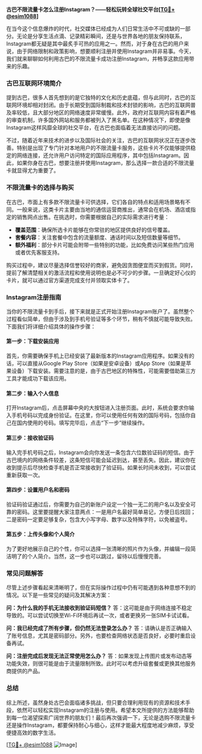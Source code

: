 **古巴不限流量卡怎么注册Instagram？——轻松玩转全球社交平台[[TG💪+ @esim1088](https://t.me/s/esim1088)]**

在当今这个信息爆炸的时代，社交媒体已经成为人们日常生活中不可或缺的一部分。无论是分享生活点滴、记录精彩瞬间，还是与世界各地的朋友保持联系，Instagram都无疑是其中最炙手可热的应用之一。然而，对于身在古巴的用户来说，由于网络限制和政策影响，想要顺利注册并使用Instagram并非易事。今天，我们就来聊聊如何利用古巴的不限流量卡成功注册Instagram，并畅享这款应用带来的乐趣。

### 古巴互联网环境简介

提到古巴，很多人首先想到的是它独特的文化和历史底蕴，但与此同时，古巴的互联网环境却相对封闭。由于长期受到国际制裁和技术封锁的影响，古巴的互联网普及率较低，且大部分地区的网络速度非常缓慢。此外，政府对互联网内容有着严格的审查机制，许多国外网站和服务都被列入了黑名单。在这种情况下，即使是像Instagram这样风靡全球的社交平台，在古巴也面临着无法直接访问的问题。

不过，随着近年来技术的进步以及国际社会的关注，古巴的互联网状况正在逐步改善。特别是出现了专门针对本地用户的不限流量卡服务，这些卡片不仅能够提供稳定的网络连接，还允许用户访问特定的国际应用程序，其中包括Instagram。因此，如果你身在古巴，想要注册并使用Instagram，那么选择一款合适的不限流量卡就显得尤为重要了。

### 不限流量卡的选择与购买

在古巴，市面上有多款不限流量卡可供选择，它们各自的特点和适用场景略有不同。一般来说，这类卡片主要由当地的通信运营商推出，通常会在机场、酒店或指定的销售网点出售。在挑选时，你需要根据自己的实际需求进行考量：

- **覆盖范围**：确保所选卡片能够在你常驻的地区提供良好的信号覆盖。
- **套餐内容**：关注套餐中包含的流量额度、通话时间以及短信数量等细节。
- **额外福利**：部分卡片可能会附带一些特别的功能，比如免费访问某些热门应用或者优先客服支持。

购买过程中，建议尽量选择信誉较好的商家，避免因贪图便宜而买到假货。同时，提前了解清楚相关的激活流程和使用说明也是必不可少的步骤。一旦确定好心仪的卡片，就可以通过官方渠道完成支付并领取实体卡了。

### Instagram注册指南

当你的不限流量卡到手后，接下来就是正式开始注册Instagram账户了。虽然整个过程看似简单，但由于涉及到手机号验证等多个环节，稍有不慎就可能导致失败。下面我们将详细介绍具体的操作步骤：

#### 第一步：下载安装应用
首先，你需要确保手机上已经安装了最新版本的Instagram应用程序。如果没有的话，可以直接从Google Play Store（如果是安卓设备）或App Store（如果是苹果设备）下载安装。需要注意的是，由于古巴地区的特殊性，可能需要借助第三方工具才能成功下载该应用。

#### 第二步：输入个人信息
打开Instagram后，点击屏幕中央的大按钮进入注册页面。此时，系统会要求你输入手机号码以完成身份验证。在这里，你可以使用任何有效的国际号码，包括你自己在国内使用的号码。填写完毕后，点击“下一步”继续操作。

#### 第三步：接收验证码
输入完手机号码之后，Instagram会向你发送一条包含六位数验证码的短信。由于古巴境内的网络条件较差，这条短信可能会延迟到达，甚至丢失。因此，建议你在收到提示后尽快检查手机是否正常接收到了验证码。如果长时间未收到，可以尝试重新获取一次。

#### 第四步：设置用户名和密码
验证码验证通过后，你需要为自己的新账户设定一个独一无二的用户名以及安全可靠的密码。这里要提醒大家注意两点：一是用户名最好简单易记，方便日后找回；二是密码一定要足够复杂，包含大小写字母、数字以及特殊字符，以免被盗号。

#### 第五步：上传头像和个人简介
为了更好地展示自己的个性，你可以选择一张清晰的照片作为头像，并编辑一段简洁明了的个人简介。当然，这一步也可以跳过，留待以后慢慢完善。

### 常见问题解答

尽管上述步骤看起来清晰明了，但在实际操作过程中仍有可能遇到各种意想不到的情况。以下是一些常见的疑问及其解决方案：

**问：为什么我的手机无法接收到验证码短信？**
答：这可能是由于网络连接不稳定导致的。可以尝试切换至Wi-Fi环境后再试一次，或者更换另一张SIM卡试试看。

**问：我已经完成了所有步骤，但仍然无法登录怎么办？**
答：请确认是否正确输入了账号信息，尤其是密码部分。另外，也要检查网络状态是否良好，必要时重启设备再试。

**问：注册完成后发现无法正常使用怎么办？**
答：如果发现上传图片或发布动态等功能失效，则很可能是由于流量限制所致。此时可以考虑升级套餐或更换其他服务商提供的产品。

### 总结

综上所述，虽然身处古巴会面临诸多挑战，但只要合理利用现有的资源和技术手段，依然可以轻松实现Instagram的注册与使用。希望本文所提供的方法能够帮助到每一位渴望探索广阔世界的朋友们！最后再次强调一下，无论是选购不限流量卡还是操作Instagram，都要保持耐心与细心，这样才能最大程度地减少麻烦，享受便捷高效的数字生活。

[[TG💪+ @esim1088](https://t.me/s/esim1088) ![Image](https://i.postimg.cc/4NQfJmqS/Snipaste-2025-05-13-00-14-12.png)]